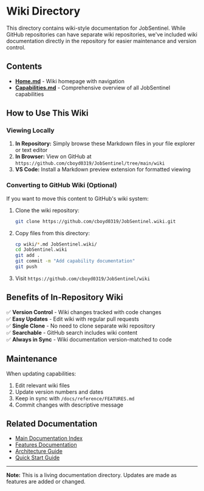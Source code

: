 # Wiki Directory

This directory contains wiki-style documentation for JobSentinel. While GitHub repositories can have separate wiki repositories, we've included wiki documentation directly in the repository for easier maintenance and version control.

## Contents

- **[Home.md](Home.md)** - Wiki homepage with navigation
- **[Capabilities.md](Capabilities.md)** - Comprehensive overview of all JobSentinel capabilities

## How to Use This Wiki

### Viewing Locally

1. **In Repository:** Simply browse these Markdown files in your file explorer or text editor
2. **In Browser:** View on GitHub at `https://github.com/cboyd0319/JobSentinel/tree/main/wiki`
3. **VS Code:** Install a Markdown preview extension for formatted viewing

### Converting to GitHub Wiki (Optional)

If you want to move this content to GitHub's wiki system:

1. Clone the wiki repository:
   ```bash
   git clone https://github.com/cboyd0319/JobSentinel.wiki.git
   ```

2. Copy files from this directory:
   ```bash
   cp wiki/*.md JobSentinel.wiki/
   cd JobSentinel.wiki
   git add .
   git commit -m "Add capability documentation"
   git push
   ```

3. Visit `https://github.com/cboyd0319/JobSentinel/wiki`

## Benefits of In-Repository Wiki

✅ **Version Control** - Wiki changes tracked with code changes  
✅ **Easy Updates** - Edit wiki with regular pull requests  
✅ **Single Clone** - No need to clone separate wiki repository  
✅ **Searchable** - GitHub search includes wiki content  
✅ **Always in Sync** - Wiki documentation version-matched to code

## Maintenance

When updating capabilities:

1. Edit relevant wiki files
2. Update version numbers and dates
3. Keep in sync with `/docs/reference/FEATURES.md`
4. Commit changes with descriptive message

## Related Documentation

- [Main Documentation Index](../docs/DOCUMENTATION_INDEX.md)
- [Features Documentation](../docs/reference/FEATURES.md)
- [Architecture Guide](../docs/ARCHITECTURE.md)
- [Quick Start Guide](../docs/QUICKSTART.md)

---

**Note:** This is a living documentation directory. Updates are made as features are added or changed.
